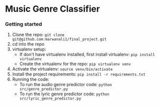 # Music Genre Classifier

### Getting started

1. Clone the repo: `git clone git@github.com:marwanali1/final_project.git`
2. cd into the repo
3. virtualenv setup:
    * If don't have virtualenv installed, first install virtualenv: `pip install virtualenv`
    * Create the virtualenv for the repo: `pip virtualenv venv`
4. Activate the virtualenv: `source venv/bin/activate`
5. Install the project requirements: `pip install -r requirements.txt`
6. Running the code:
    * To run the audio genre predictor code: `python src/genre_predictor.py`
    * To run the lyric genre predictor code: `python src/lyric_genre_predictor.py`
